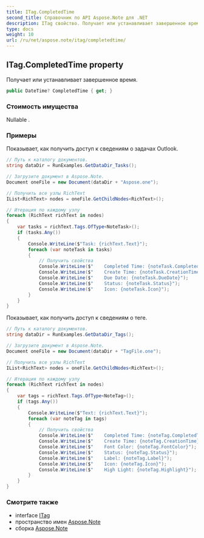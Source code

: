 ```yaml
---
title: ITag.CompletedTime
second_title: Справочник по API Aspose.Note для .NET
description: ITag свойство. Получает или устанавливает завершенное время.
type: docs
weight: 10
url: /ru/net/aspose.note/itag/completedtime/
---
```

## ITag.CompletedTime property

Получает или устанавливает завершенное время.

```csharp
public DateTime? CompletedTime { get; }
```

### Стоимость имущества

Nullable .

### Примеры

Показывает, как получить доступ к сведениям о задачах Outlook.

```csharp
// Путь к каталогу документов.
string dataDir = RunExamples.GetDataDir_Tasks();

// Загрузите документ в Aspose.Note.
Document oneFile = new Document(dataDir + "Aspose.one");

// Получить все узлы RichText
IList<RichText> nodes = oneFile.GetChildNodes<RichText>();

// Итерация по каждому узлу
foreach (RichText richText in nodes)
{
    var tasks = richText.Tags.OfType<NoteTask>();
    if (tasks.Any())
    {
        Console.WriteLine($"Task: {richText.Text}");
        foreach (var noteTask in tasks)
        {
            // Получить свойства
            Console.WriteLine($"    Completed Time: {noteTask.CompletedTime}");
            Console.WriteLine($"    Create Time: {noteTask.CreationTime}");
            Console.WriteLine($"    Due Date: {noteTask.DueDate}");
            Console.WriteLine($"    Status: {noteTask.Status}");
            Console.WriteLine($"    Icon: {noteTask.Icon}");
        }
    }
}
```

Показывает, как получить доступ к сведениям о теге.

```csharp
// Путь к каталогу документов.
string dataDir = RunExamples.GetDataDir_Tags();

// Загрузите документ в Aspose.Note.
Document oneFile = new Document(dataDir + "TagFile.one");

// Получить все узлы RichText
IList<RichText> nodes = oneFile.GetChildNodes<RichText>();

// Итерация по каждому узлу
foreach (RichText richText in nodes)
{
    var tags = richText.Tags.OfType<NoteTag>();
    if (tags.Any())
    {
        Console.WriteLine($"Text: {richText.Text}");
        foreach (var noteTag in tags)
        {
            // Получить свойства
            Console.WriteLine($"    Completed Time: {noteTag.CompletedTime}");
            Console.WriteLine($"    Create Time: {noteTag.CreationTime}");
            Console.WriteLine($"    Font Color: {noteTag.FontColor}");
            Console.WriteLine($"    Status: {noteTag.Status}");
            Console.WriteLine($"    Label: {noteTag.Label}");
            Console.WriteLine($"    Icon: {noteTag.Icon}");
            Console.WriteLine($"    High Light: {noteTag.Highlight}");
        }
    }
}
```

### Смотрите также

* interface [ITag](../)
* пространство имен [Aspose.Note](../../itag/)
* сборка [Aspose.Note](../../../)


